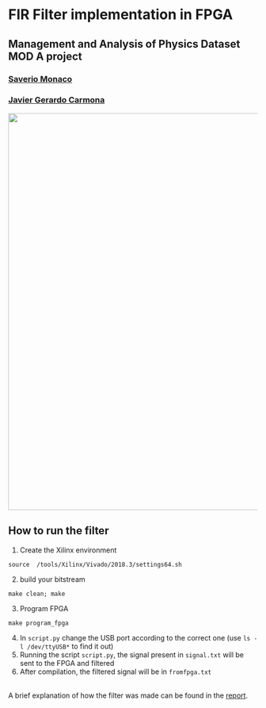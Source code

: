 # FIR Filter implementation in FPGA
## Management and Analysis of Physics Dataset MOD A project
### [Saverio Monaco](https://github.com/SaverioMonaco/)
### [Javier Gerardo Carmona](https://github.com/eigen-carmona/)  

<img src="https://raw.githubusercontent.com/SaverioMonaco/4-Taps-FIR-Filter/track_saverio_10/tex/img/readme1.png" width=800>

## How to run the filter
1. Create the Xilinx environment
```console
source  /tools/Xilinx/Vivado/2018.3/settings64.sh
```
2.  build your bitstream 
```console
make clean; make
```
3. Program FPGA
```console
make program_fpga
```
4. In `script.py` change the USB port according to the correct one (use `ls -l /dev/ttyUSB*` to find it out)
5. Running the script `script.py`, the signal present in `signal.txt` will be sent to the FPGA and filtered
6. After compilation, the filtered signal will be in `fromfpga.txt`
<br/><br/>


A brief explanation of how the filter was made can be found in the [report](https://github.com/SaverioMonaco/4-Taps-FIR-Filter/blob/track_saverio_10/tex/report.pdf).

